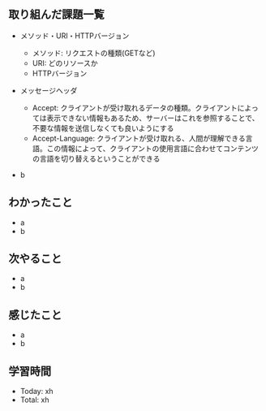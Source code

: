## 取り組んだ課題一覧
- メソッド・URI・HTTPバージョン
  - メソッド: リクエストの種類(GETなど)
  - URI: どのリソースか
  - HTTPバージョン
- メッセージヘッダ
  - Accept: クライアントが受け取れるデータの種類。クライアントによっては表示できない情報もあるため、サーバーはこれを参照することで、不要な情報を送信しなくても良いようにする
  - Accept-Language: クライアントが受け取れる、人間が理解できる言語。この情報によって、クライアントの使用言語に合わせてコンテンツの言語を切り替えるということができる
   
- b
## わかったこと
- a
- b
## 次やること
- a
- b
## 感じたこと
- a
- b
## 学習時間
- Today: xh
- Total: xh
